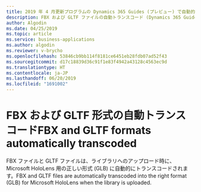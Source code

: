 ```yaml
---
title: 2019 年 4 月更新プログラムの Dynamics 365 Guides (プレビュー) で自動的にトランスコードされる形式
description: FBX および GLTF ファイルの自動トランスコード (Dynamics 365 Guides (プレビュー) の 2019 年 4 月更新プログラムの機能) により、ライブラリへのファイルのアップロードが簡単になります。
author: Algodin
ms.date: 04/25/2019
ms.topic: article
ms.service: business-applications
ms.author: algodin
ms.reviewer: v-brycho
ms.openlocfilehash: 53846cb9bb114f8181ce6451eb28fdb07ad52f43
ms.sourcegitcommit: d17c18839d36c91f1e83f4942a43128c4563ec9d
ms.translationtype: HT
ms.contentlocale: ja-JP
ms.lasthandoff: 06/20/2019
ms.locfileid: "1691002"
---
```

# <a name="fbx-and-gltf-formats-automatically-transcoded"></a><span data-ttu-id="48410-103">FBX および GLTF 形式の自動トランスコード</span><span class="sxs-lookup"><span data-stu-id="48410-103">FBX and GLTF formats automatically transcoded</span></span>

<span data-ttu-id="48410-104">FBX ファイルと GLTF ファイルは、ライブラリへのアップロード時に、Microsoft HoloLens 用の正しい形式 (GLB) に自動的にトランスコードされます。</span><span class="sxs-lookup"><span data-stu-id="48410-104">FBX and GLTF files are automatically transcoded into the right format (GLB) for Microsoft HoloLens when the library is uploaded.</span></span>
